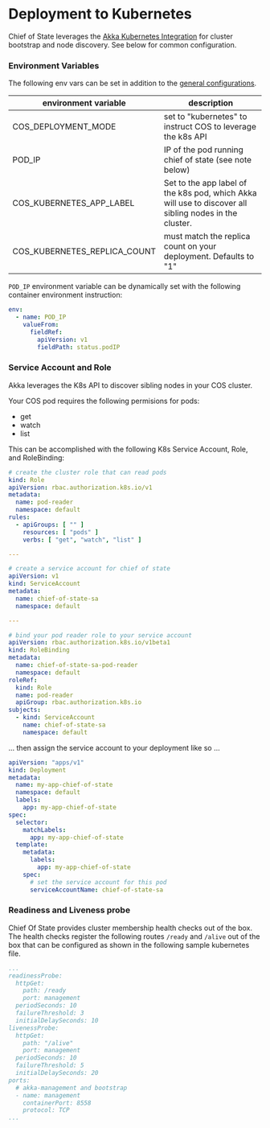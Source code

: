 # Deployment to Kubernetes

Chief of State leverages
the [Akka Kubernetes Integration](https://doc.akka.io/docs/akka-management/current/kubernetes-deployment/index.html) for
cluster bootstrap and node discovery. See below for common configuration.

### Environment Variables

The following env vars can be set in addition to the [general configurations](./configuration.md).

| environment variable | description |
| --- | --- |
| COS_DEPLOYMENT_MODE | set to "kubernetes" to instruct COS to leverage the k8s API |
| POD_IP | IP of the pod running chief of state (see note below) |
| COS_KUBERNETES_APP_LABEL | Set to the app label of the k8s pod, which Akka will use to discover all sibling nodes in the cluster. |
| COS_KUBERNETES_REPLICA_COUNT | must match the replica count on your deployment. Defaults to "1" |

`POD_IP` environment variable can be dynamically set with the following container environment instruction:

```yaml
env:
  - name: POD_IP
    valueFrom:
      fieldRef:
        apiVersion: v1
        fieldPath: status.podIP
```

### Service Account and Role

Akka leverages the K8s API to discover sibling nodes in your COS cluster.

Your COS pod requires the following permisions for pods:

- get
- watch
- list

This can be accomplished with the following K8s Service Account, Role, and RoleBinding:

```yaml
# create the cluster role that can read pods
kind: Role
apiVersion: rbac.authorization.k8s.io/v1
metadata:
  name: pod-reader
  namespace: default
rules:
  - apiGroups: [ "" ]
    resources: [ "pods" ]
    verbs: [ "get", "watch", "list" ]

---

# create a service account for chief of state
apiVersion: v1
kind: ServiceAccount
metadata:
  name: chief-of-state-sa
  namespace: default

---

# bind your pod reader role to your service account
apiVersion: rbac.authorization.k8s.io/v1beta1
kind: RoleBinding
metadata:
  name: chief-of-state-sa-pod-reader
  namespace: default
roleRef:
  kind: Role
  name: pod-reader
  apiGroup: rbac.authorization.k8s.io
subjects:
  - kind: ServiceAccount
    name: chief-of-state-sa
    namespace: default
```

... then assign the service account to your deployment like so ...

```yaml
apiVersion: "apps/v1"
kind: Deployment
metadata:
  name: my-app-chief-of-state
  namespace: default
  labels:
    app: my-app-chief-of-state
spec:
  selector:
    matchLabels:
      app: my-app-chief-of-state
  template:
    metadata:
      labels:
        app: my-app-chief-of-state
    spec:
      # set the service account for this pod
      serviceAccountName: chief-of-state-sa
```

### Readiness and Liveness probe

Chief Of State provides cluster membership health checks out of the box. The health checks register the following routes
`/ready` and `/alive` out of the box that can be configured as shown in the following sample kubernetes file.

```yaml
...
readinessProbe:
  httpGet:
    path: /ready
    port: management
  periodSeconds: 10
  failureThreshold: 3
  initialDelaySeconds: 10
livenessProbe:
  httpGet:
    path: "/alive"
    port: management
  periodSeconds: 10
  failureThreshold: 5
  initialDelaySeconds: 20
ports:
  # akka-management and bootstrap
  - name: management
    containerPort: 8558
    protocol: TCP
...
```



